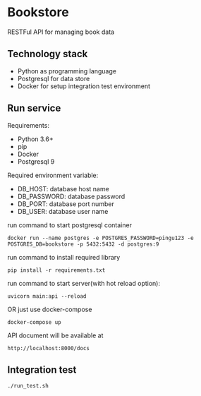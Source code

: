 # Bookstore    
 RESTFul API for managing book data    
  
## Technology stack
 - Python as programming language
 - Postgresql for data store  
 - Docker for setup integration test environment    
    
## Run service  

 Requirements:
 - Python 3.6+
 - pip
 - Docker
 - Postgresql 9
 
 Required environment variable:
 - DB_HOST: database host name
 - DB_PASSWORD: database password
 - DB_PORT: database port number
 - DB_USER: database user name

run command to start postgresql container

    docker run --name postgres -e POSTGRES_PASSWORD=pingu123 -e POSTGRES_DB=bookstore -p 5432:5432 -d postgres:9    

run command to install required library
    
    pip install -r requirements.txt

run command to start server(with hot reload option):

    uvicorn main:api --reload
    
OR just use docker-compose
    
    docker-compose up
    
API document will be available at

    http://localhost:8000/docs

## Integration test

    ./run_test.sh